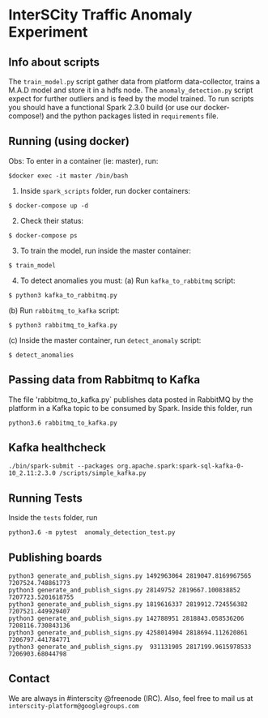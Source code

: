# InterSCity Traffic Anomaly Experiment

## Info about scripts

The `train_model.py` script gather data from platform data-collector,
trains a M.A.D model and store it in a hdfs node. The `anomaly_detection.py`
script expect for further outliers and is feed by the model trained. To run
scripts you should have a functional Spark 2.3.0 build (or use our
docker-compose!) and the python packages listed
in `requirements` file.

## Running (using docker)

Obs: To enter in a container (ie: master), run:
```
$docker exec -it master /bin/bash
```

1. Inside `spark_scripts` folder, run docker containers:
```
$ docker-compose up -d
```

2. Check their status:
```
$ docker-compose ps
```

3. To train the model, run inside the master container:
```
$ train_model
```

4. To detect anomalies you must:
(a) Run `kafka_to_rabbitmq` script: 
```
$ python3 kafka_to_rabbitmq.py
```

(b) Run `rabbitmq_to_kafka` script:
```
$ python3 rabbitmq_to_kafka.py
```

(c) Inside the master container, run `detect_anomaly` script:
```
$ detect_anomalies
```

## Passing data from Rabbitmq to Kafka

The file 'rabbitmq_to_kafka.py` publishes data posted in RabbitMQ by the
platform in a Kafka topic to be consumed by Spark.
Inside this folder, run
```
python3.6 rabbitmq_to_kafka.py
```

## Kafka healthcheck
```
./bin/spark-submit --packages org.apache.spark:spark-sql-kafka-0-10_2.11:2.3.0 /scripts/simple_kafka.py
```

## Running Tests

Inside the `tests` folder, run
```
python3.6 -m pytest  anomaly_detection_test.py
```

## Publishing boards
```
python3 generate_and_publish_signs.py 1492963064 2819047.8169967565 7207524.748861773
python3 generate_and_publish_signs.py 28149752 2819667.100838852 7207723.5201618755
python3 generate_and_publish_signs.py 1819616337 2819912.724556382  7207521.449929407
python3 generate_and_publish_signs.py 142788951 2818843.058536206 7208116.730843136
python3 generate_and_publish_signs.py 4258014904 2818694.112620861  7206797.441784771
python3 generate_and_publish_signs.py  931131905 2817199.9615978533 7206903.68044798
```

## Contact

We are always in #interscity @freenode (IRC). Also, feel free to mail us at
`interscity-platform@googlegroups.com`
